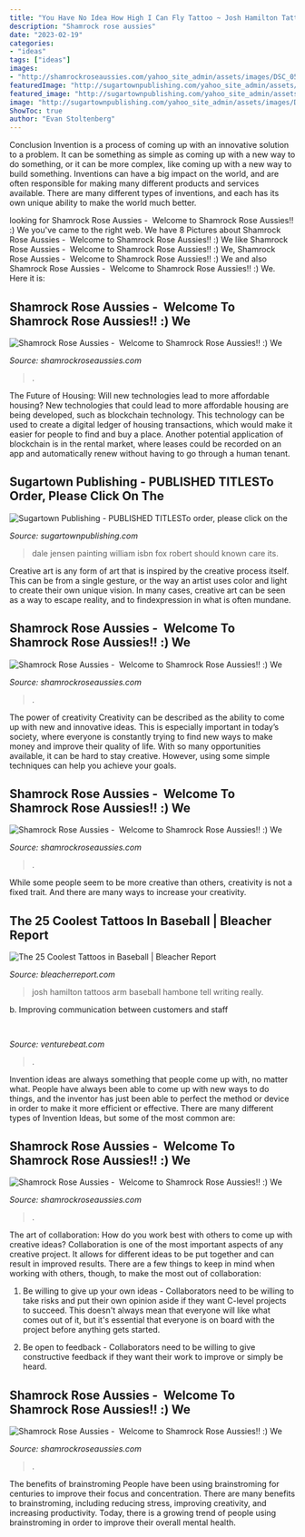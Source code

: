 ```yaml
---
title: "You Have No Idea How High I Can Fly Tattoo ~ Josh Hamilton Tattoos Arm Baseball Hambone Tell Writing Really"
description: "Shamrock rose aussies"
date: "2023-02-19"
categories:
- "ideas"
tags: ["ideas"]
images:
- "http://shamrockroseaussies.com/yahoo_site_admin/assets/images/DSC_0595.13110904_std.jpg"
featuredImage: "http://sugartownpublishing.com/yahoo_site_admin/assets/images/Dale_Jensen_3_1-13-14.69134332_std.jpg"
featured_image: "http://sugartownpublishing.com/yahoo_site_admin/assets/images/Dale_Jensen_3_1-13-14.69134332_std.jpg"
image: "http://sugartownpublishing.com/yahoo_site_admin/assets/images/Dale_Jensen_3_1-13-14.69134332_std.jpg"
ShowToc: true
author: "Evan Stoltenberg"
---
```



Conclusion
Invention is a process of coming up with an innovative solution to a problem. It can be something as simple as coming up with a new way to do something, or it can be more complex, like coming up with a new way to build something. Inventions can have a big impact on the world, and are often responsible for making many different products and services available. There are many different types of inventions, and each has its own unique ability to make the world much better.

	

		
looking for Shamrock Rose Aussies - ﻿﻿﻿ Welcome to Shamrock Rose Aussies!! :) We you've came to the right web. We have 8 Pictures about Shamrock Rose Aussies - ﻿﻿﻿ Welcome to Shamrock Rose Aussies!! :) We like Shamrock Rose Aussies - ﻿﻿﻿ Welcome to Shamrock Rose Aussies!! :) We, Shamrock Rose Aussies - ﻿﻿﻿ Welcome to Shamrock Rose Aussies!! :) We and also Shamrock Rose Aussies - ﻿﻿﻿ Welcome to Shamrock Rose Aussies!! :) We. Here it is:
		
    
## Shamrock Rose Aussies - ﻿﻿﻿ Welcome To Shamrock Rose Aussies!! :) We

<img loading=lazy src="http://shamrockroseaussies.com/yahoo_site_admin/assets/images/DSC_0595.13110904_std.jpg" onerror="this.onerror=null;this.src='https://tse3.mm.bing.net/th?id=OIP.r8JRWnd1F-KTewZ358p2YwHaFX&amp;pid=15.1';" alt="Shamrock Rose Aussies - ﻿﻿﻿ Welcome to Shamrock Rose Aussies!! :) We">

_Source: shamrockroseaussies.com_

>. 

	

The Future of Housing: Will new technologies lead to more affordable housing?
New technologies that could lead to more affordable housing are being developed, such as blockchain technology. This technology can be used to create a digital ledger of housing transactions, which would make it easier for people to find and buy a place. Another potential application of blockchain is in the rental market, where leases could be recorded on an app and automatically renew without having to go through a human tenant.

    
## Sugartown Publishing - PUBLISHED TITLESTo Order, Please Click On The

<img loading=lazy src="http://sugartownpublishing.com/yahoo_site_admin/assets/images/Dale_Jensen_3_1-13-14.69134332_std.jpg" onerror="this.onerror=null;this.src='https://tse2.mm.bing.net/th?id=OIP.AW7DVqdrswO_cchVroGiJQHaFx&amp;pid=15.1';" alt="Sugartown Publishing - PUBLISHED TITLESTo order, please click on the">

_Source: sugartownpublishing.com_

>dale jensen painting william isbn fox robert should known care its. 

	

Creative art is any form of art that is inspired by the creative process itself. This can be from a single gesture, or the way an artist uses color and light to create their own unique vision. In many cases, creative art can be seen as a way to escape reality, and to findexpression in what is often mundane.

    
## Shamrock Rose Aussies - ﻿﻿﻿ Welcome To Shamrock Rose Aussies!! :) We

<img loading=lazy src="http://shamrockroseaussies.com/yahoo_site_admin/assets/images/DSC_0552.13113808_std.jpg" onerror="this.onerror=null;this.src='https://tse4.mm.bing.net/th?id=OIP.FDdmK9GSO5IyvFpQbwb-XgHaFY&amp;pid=15.1';" alt="Shamrock Rose Aussies - ﻿﻿﻿ Welcome to Shamrock Rose Aussies!! :) We">

_Source: shamrockroseaussies.com_

>. 

	

The power of creativity
Creativity can be described as the ability to come up with new and innovative ideas. This is especially important in today’s society, where everyone is constantly trying to find new ways to make money and improve their quality of life. With so many opportunities available, it can be hard to stay creative. However, using some simple techniques can help you achieve your goals.

    
## Shamrock Rose Aussies - ﻿﻿﻿ Welcome To Shamrock Rose Aussies!! :) We

<img loading=lazy src="http://shamrockroseaussies.com/yahoo_site_admin/assets/images/DSC_0453.79201557_std.JPG" onerror="this.onerror=null;this.src='https://tse1.mm.bing.net/th?id=OIP.CoDm7QOOJlZ5LEajgjAfRAHaE-&amp;pid=15.1';" alt="Shamrock Rose Aussies - ﻿﻿﻿ Welcome to Shamrock Rose Aussies!! :) We">

_Source: shamrockroseaussies.com_

>. 

	

While some people seem to be more creative than others, creativity is not a fixed trait. And there are many ways to increase your creativity.

    
## The 25 Coolest Tattoos In Baseball | Bleacher Report

<img loading=lazy src="http://cdn.bleacherreport.net/images_root/slides/photos/001/778/431/josh.hamilton3_display_image.jpg?1326106102" onerror="this.onerror=null;this.src='https://tse3.mm.bing.net/th?id=OIP.cKWtE1B5ZJoDz0OTx--d9AHaO4&amp;pid=15.1';" alt="The 25 Coolest Tattoos in Baseball | Bleacher Report">

_Source: bleacherreport.com_

>josh hamilton tattoos arm baseball hambone tell writing really. 

	

b. Improving communication between customers and staff 

    
## 

<img loading=lazy src="https://venturebeat.com/wp-content/uploads/2018/08/Anki_Vector_Bookshelf.jpg?w=800" onerror="this.onerror=null;this.src='https://tse1.mm.bing.net/th?id=OIP.V-e___x0vKYQ7zf0OOf4vAHaE7&amp;pid=15.1';" alt="">

_Source: venturebeat.com_

>. 

	

Invention ideas are always something that people come up with, no matter what. People have always been able to come up with new ways to do things, and the inventor has just been able to perfect the method or device in order to make it more efficient or effective. There are many different types of Invention Ideas, but some of the most common are:

    
## Shamrock Rose Aussies - ﻿﻿﻿ Welcome To Shamrock Rose Aussies!! :) We

<img loading=lazy src="http://shamrockroseaussies.com/yahoo_site_admin/assets/images/DSC_0069.153160253_std.JPG" onerror="this.onerror=null;this.src='https://tse2.mm.bing.net/th?id=OIP.3BnJvvBxUbjUhXH1OHGlugHaFR&amp;pid=15.1';" alt="Shamrock Rose Aussies - ﻿﻿﻿ Welcome to Shamrock Rose Aussies!! :) We">

_Source: shamrockroseaussies.com_

>. 

	

The art of collaboration: How do you work best with others to come up with creative ideas?
Collaboration is one of the most important aspects of any creative project. It allows for different ideas to be put together and can result in improved results. There are a few things to keep in mind when working with others, though, to make the most out of collaboration: 
1. Be willing to give up your own ideas - Collaborators need to be willing to take risks and put their own opinion aside if they want C-level projects to succeed. This doesn't always mean that everyone will like what comes out of it, but it's essential that everyone is on board with the project before anything gets started.

2. Be open to feedback - Collaborators need to be willing to give constructive feedback if they want their work to improve or simply be heard.

    
## Shamrock Rose Aussies - ﻿﻿﻿ Welcome To Shamrock Rose Aussies!! :) We

<img loading=lazy src="http://shamrockroseaussies.com/yahoo_site_admin/assets/images/DSC_0782.124232546_std.JPG" onerror="this.onerror=null;this.src='https://tse4.mm.bing.net/th?id=OIP.A849W9qZ-uNXkjQ6RNtH0QHaE-&amp;pid=15.1';" alt="Shamrock Rose Aussies - ﻿﻿﻿ Welcome to Shamrock Rose Aussies!! :) We">

_Source: shamrockroseaussies.com_

>. 

	

The benefits of brainstroming
People have been using brainstroming for centuries to improve their focus and concentration. There are many benefits to brainstroming, including reducing stress, improving creativity, and increasing productivity. Today, there is a growing trend of people using brainstroming in order to improve their overall mental health.

